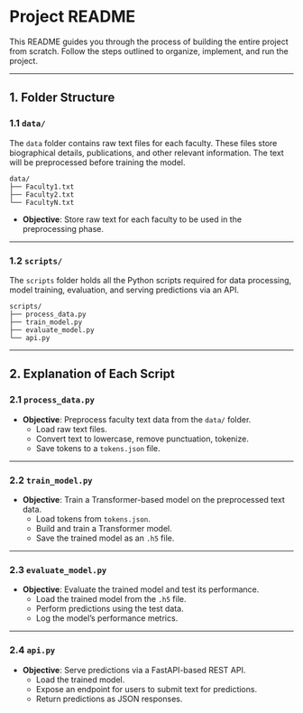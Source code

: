 # Project README

This README guides you through the process of building the entire project from scratch. Follow the steps outlined to organize, implement, and run the project.

---

## 1. Folder Structure

### 1.1 `data/`

The `data` folder contains raw text files for each faculty. These files store biographical details, publications, and other relevant information. The text will be preprocessed before training the model.

```
data/
├── Faculty1.txt
├── Faculty2.txt
└── FacultyN.txt
```
- **Objective**: Store raw text for each faculty to be used in the preprocessing phase.

---

### 1.2 `scripts/`

The `scripts` folder holds all the Python scripts required for data processing, model training, evaluation, and serving predictions via an API.

```
scripts/
├── process_data.py
├── train_model.py
├── evaluate_model.py
└── api.py
```

---

## 2. Explanation of Each Script

### 2.1 `process_data.py`

- **Objective**: Preprocess faculty text data from the `data/` folder.
  - Load raw text files.
  - Convert text to lowercase, remove punctuation, tokenize.
  - Save tokens to a `tokens.json` file.

---

### 2.2 `train_model.py`

- **Objective**: Train a Transformer-based model on the preprocessed text data.
  - Load tokens from `tokens.json`.
  - Build and train a Transformer model.
  - Save the trained model as an `.h5` file.

---

### 2.3 `evaluate_model.py`

- **Objective**: Evaluate the trained model and test its performance.
  - Load the trained model from the `.h5` file.
  - Perform predictions using the test data.
  - Log the model’s performance metrics.

---

### 2.4 `api.py`

- **Objective**: Serve predictions via a FastAPI-based REST API.
  - Load the trained model.
  - Expose an endpoint for users to submit text for predictions.
  - Return predictions as JSON responses.

